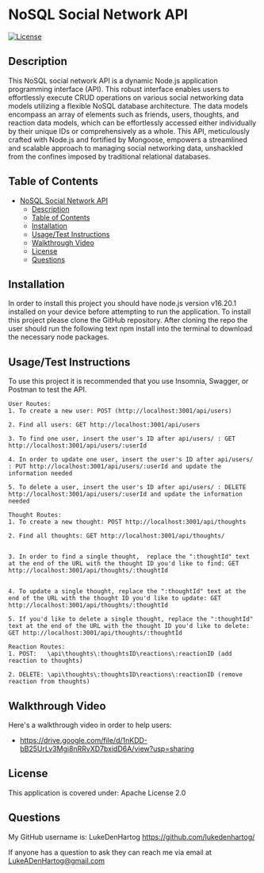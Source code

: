 # NoSQL Social Network API

[![License](https://img.shields.io/badge/License-Apache_2.0-blue.svg)](https://opensource.org/licenses/Apache-2.0)

## Description

This NoSQL social network API is a dynamic Node.js application programming interface (API). This robust interface enables users to effortlessly execute CRUD operations on various social networking data models utilizing a flexible NoSQL database architecture. The data models encompass an array of elements such as friends, users, thoughts, and reaction data models, which can be effortlessly accessed either individually by their unique IDs or comprehensively as a whole. This API, meticulously crafted with Node.js and fortified by Mongoose, empowers a streamlined and scalable approach to managing social networking data, unshackled from the confines imposed by traditional relational databases.

## Table of Contents

- [NoSQL Social Network API](#nosql-social-network-api)
  - [Description](#description)
  - [Table of Contents](#table-of-contents)
  - [Installation](#installation)
  - [Usage/Test Instructions](#usagetest-instructions)
  - [Walkthrough Video](#walkthrough-video)
  - [License](#license)
  - [Questions](#questions)

## Installation

In order to install this project you should have node.js version v16.20.1 installed on your device before attempting to run the application. To install this project please clone the GitHub repository. After cloning the repo the user should run the following text npm install into the terminal to download the necessary node packages.

## Usage/Test Instructions

To use this project it is recommended that you use Insomnia, Swagger, or Postman to test the API.

    User Routes:
    1. To create a new user: POST (http://localhost:3001/api/users)

    2. Find all users: GET http://localhost:3001/api/users

    3. To find one user, insert the user's ID after api/users/ : GET http://localhost:3001/api/users/:userId

    4. In order to update one user, insert the user's ID after api/users/ : PUT http://localhost:3001/api/users/:userId and update the information needed

    5. To delete a user, insert the user's ID after api/users/ : DELETE http://localhost:3001/api/users/:userId and update the information needed

    Thought Routes:
    1. To create a new thought: POST http://localhost:3001/api/thoughts

    2. Find all thoughts: GET http://localhost:3001/api/thoughts/


    3. In order to find a single thought,  replace the ":thoughtId" text at the end of the URL with the thought ID you'd like to find: GET http://localhost:3001/api/thoughts/:thoughtId


    4. To update a single thought, replace the ":thoughtId" text at the end of the URL with the thought ID you'd like to update: GET http://localhost:3001/api/thoughts/:thoughtId
   
    5. If you'd like to delete a single thought, replace the ":thoughtId" text at the end of the URL with the thought ID you'd like to delete: GET http://localhost:3001/api/thoughts/:thoughtId
  
    Reaction Routes:
    1. POST:   \api\thoughts\:thoughtsID\reactions\:reactionID (add reaction to thoughts)
   
    2. DELETE: \api\thoughts\:thoughtsID\reactions\:reactionID (remove reaction from thoughts)

## Walkthrough Video

Here's a walkthrough video in order to help users:

- <https://drive.google.com/file/d/1nKDD-bB25UrLv3Mgi8nRRvXD7bxidD6A/view?usp=sharing>

## License

This application is covered under: Apache License 2.0

## Questions

My GitHub username is: LukeDenHartog <https://github.com/lukedenhartog/>

If anyone has a question to ask they can reach me via email at <LukeADenHartog@gmail.com>
